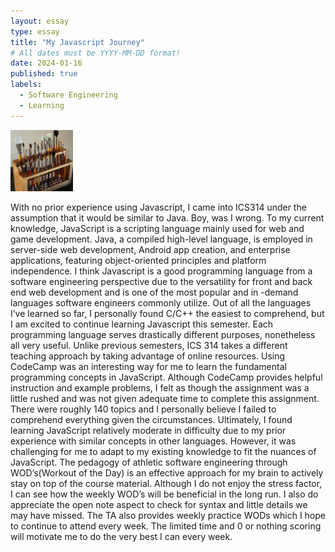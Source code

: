 ```yaml
---
layout: essay
type: essay
title: "My Javascript Journey"
# All dates must be YYYY-MM-DD format!
date: 2024-01-16
published: true
labels:
  - Software Engineering
  - Learning
---
```


<img width="100px" class="rounded float-start pe-4" src="../img/igniting/paintbrushes.jpg">

  With no prior experience using Javascript, I came into ICS314 under the assumption that it would be similar to Java. Boy, was I wrong. To my current knowledge, JavaScript is a scripting language mainly used for web and game development. Java, a compiled high-level language, is employed in server-side web development, Android app creation, and enterprise applications, featuring object-oriented principles and platform independence. I think Javascript is a good programming language from a software engineering perspective due to the versatility for front and back end web development and is one of the most popular and in -demand languages software engineers commonly utilize. Out of all the languages I’ve learned so far, I personally found C/C++ the easiest to comprehend, but I am excited to continue learning Javascript this semester. Each programming language serves drastically different purposes, nonetheless all very useful. 
  Unlike previous semesters, ICS 314 takes a different teaching approach by taking advantage of online resources. Using CodeCamp was an interesting way for me to learn the fundamental programming concepts in JavaScript. Although CodeCamp provides helpful instruction and example problems, I felt as though the assignment was a little rushed and was not given adequate time to complete this assignment. There were roughly 140 topics and I personally believe I failed to comprehend everything given the circumstances. Ultimately, I found learning JavaScript relatively moderate in difficulty due to my prior experience with similar concepts in other languages. However, it was challenging for me to adapt to my existing knowledge to fit the nuances of JavaScript.
  The pedagogy of athletic software engineering through WOD’s(Workout of the Day) is an effective approach for my brain to actively stay on top of the course material. Although I do not enjoy the stress factor, I can see how the weekly WOD’s will be beneficial in the long run. I also do appreciate the open note aspect to check for syntax and little details we may have missed. The TA also provides weekly practice WODs which I hope to continue to attend every week. The limited time and 0 or nothing scoring will motivate me to do the very best I can every week.  


